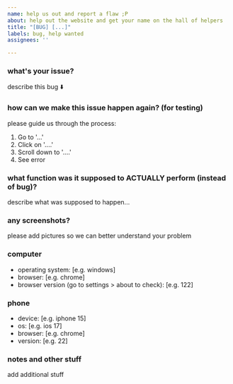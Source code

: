 ```yaml
---
name: help us out and report a flaw ;P
about: help out the website and get your name on the hall of helpers
title: "[BUG] [...]"
labels: bug, help wanted
assignees: ''

---
```


### **what's your issue?**
describe this bug ⬇️

### **how can we make this issue happen again? (for testing)**
please guide us through the process:
1. Go to '...'
2. Click on '....'
3. Scroll down to '....'
4. See error

### **what function was it supposed to ACTUALLY perform (instead of bug)?**
describe what was supposed to happen...

### **any screenshots?**
please add pictures so we can better understand your problem

### **computer**
 - operating system: [e.g. windows]
 - browser: [e.g. chrome]
 - browser version (go to settings > about to check): [e.g. 122]

### **phone**
 - device: [e.g. iphone 15]
 - os: [e.g. ios 17]
 - browser: [e.g. chrome]
 - version: [e.g. 22]

### **notes and other stuff**
add additional stuff
